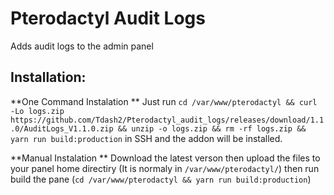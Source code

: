 # Pterodactyl Audit Logs
Adds audit logs to the admin panel

## Installation: 
**One Command Instalation ** Just run ``cd /var/www/pterodactyl && curl -Lo logs.zip https://github.com/Tdash2/Pterodactyl_audit_logs/releases/download/1.1.0/AuditLogs_V1.1.0.zip && unzip -o logs.zip && rm -rf logs.zip && yarn run build:production``  in SSH and the addon will be installed.

**Manual Instalation ** Download the latest verson then upload the files to your panel home directiry (It is normaly in ``/var/www/pterodactyl/``) then run build the pane (``cd /var/www/pterodactyl && yarn run build:production``)
